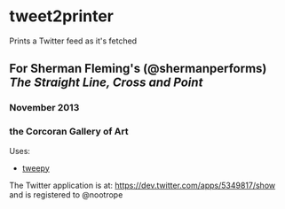 tweet2printer
=============

Prints a Twitter feed as it's fetched

## For  Sherman Fleming's (@shermanperforms) *The Straight Line, Cross and Point*
### November 2013
### the Corcoran Gallery of Art
Uses: 
* [tweepy](https://github.com/tweepy/tweepy) 

The Twitter application is at:
https://dev.twitter.com/apps/5349817/show
and is registered to @nootrope


